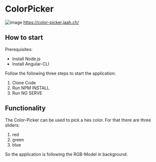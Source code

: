 # ColorPicker
![image](https://user-images.githubusercontent.com/35225015/122041507-4f7b2580-cdd9-11eb-98cf-5ee6dfff8853.png)
https://color-picker.jaah.ch/

## How to start
Prerequisites:
* Install Node.js
* Install Angular-CLI

Follow the following three steps to start the application:
1. Clone Code
2. Run NPM INSTALL
3. Run NG SERVE

## Functionality
The Color-Picker can be used to pick a hex color. For that there are three sliders:
1. red
2. green
3. blue

So the application is following the RGB-Model in background.
